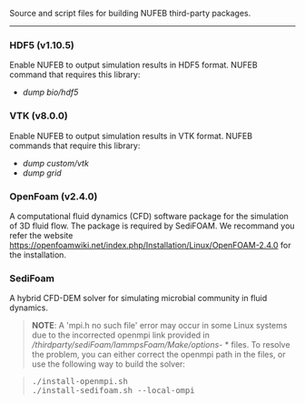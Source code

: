 Source and script files for building NUFEB third-party packages.

---------------------------------------------------------------------------
### HDF5 (v1.10.5)
Enable NUFEB to output simulation results in HDF5 format. NUFEB command that requires this library:

- *dump bio/hdf5*

### VTK (v8.0.0)
Enable NUFEB to output simulation results in VTK format. NUFEB commands that require this library:

- *dump custom/vtk*
- *dump grid*

### OpenFoam (v2.4.0)
A computational fluid dynamics (CFD) software package for the simulation of 3D fluid flow. The package 
is required by SediFOAM. We recommand you refer the website 
https://openfoamwiki.net/index.php/Installation/Linux/OpenFOAM-2.4.0 for the installation.

### SediFoam
A hybrid CFD-DEM solver for simulating microbial community in fluid dynamics. 

> **NOTE**: A 'mpi.h no such file' error may occur in some Linux systems due to the incorrected openmpi link provided in 
*/thirdparty/sediFoam/lammpsFoam/Make/options-* * files. To resolve the problem, you can either correct the openmpi path in the files, or
use the following way to build the solver:

> <pre>
> ./install-openmpi.sh
> ./install-sedifoam.sh --local-ompi
> </pre>

